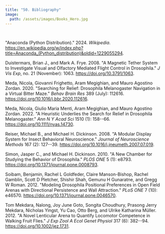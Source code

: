```yaml
---
title: "50. Bibliography"
image: 
  path: /assets/images/Books_Hero.jpg
---
```


<!--- # General concepts --->

<br />

"Anaconda (Python Distribution)." 2024. *Wikipedia*.
<https://en.wikipedia.org/w/index.php?title=Anaconda_(Python_distribution)&oldid=1229055294>.

Duistermars, Brian J., and Mark A. Frye. 2008. "A Magnetic Tether System
to Investigate Visual and Olfactory Mediated Flight Control in
Drosophila." *J Vis Exp*, no. 21 (November): 1063.
<https://doi.org/10.3791/1063>.

Meda, Nicola, Giovanni Frighetto, Aram Megighian, and Mauro Agostino
Zordan. 2020. "Searching for Relief: Drosophila Melanogaster Navigation
in a Virtual Bitter Maze." *Behav Brain Res* 389 (July): 112616.
<https://doi.org/10.1016/j.bbr.2020.112616>.

Meda, Nicola, Giulio Maria Menti, Aram Megighian, and Mauro Agostino
Zordan. 2022. "A Heuristic Underlies the Search for Relief in Drosophila
Melanogaster." *Ann N Y Acad Sci* 1510 (1): 158--66.
<https://doi.org/10.1111/nyas.14730>.

Reiser, Michael B., and Michael H. Dickinson. 2008. "A Modular Display
System for Insect Behavioral Neuroscience." *Journal of Neuroscience
Methods* 167 (2): 127--39.
<https://doi.org/10.1016/j.jneumeth.2007.07.019>.

Simon, Jasper C., and Michael H. Dickinson. 2010. "A New Chamber for
Studying the Behavior of Drosophila." *PLOS ONE* 5 (1): e8793.
<https://doi.org/10.1371/journal.pone.0008793>.

Soibam, Benjamin, Rachel L Goldfeder, Claire Manson-Bishop, Rachel
Gamblin, Scott D Pletcher, Shishir Shah, Gemunu H Gunaratne, and Gregg W
Roman. 2012. "Modeling Drosophila Positional Preferences in Open Field
Arenas with Directional Persistence and Wall Attraction." *PLoS ONE* 7
(10): e46570. <https://doi.org/10.1371/journal.pone.0046570>.

Tom Mekdara, Nalong, Joy June Goto, Songita Choudhury, Prasong Jerry
Mekdara, Nicholas Yingst, Yu Cao, Otto Berg, and Ulrike Katharina
Müller. 2012. "A Novel Lenticular Arena to Quantify Locomotor Competence
in Walking Fruit Flies." *J Exp Zool A Ecol Genet Physiol* 317 (6):
382--94. <https://doi.org/10.1002/jez.1731>.
